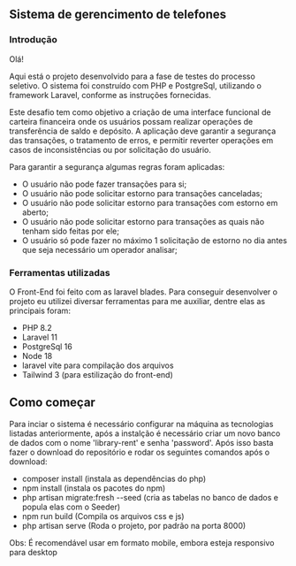 ## Sistema de gerencimento de telefones

### Introdução

Olá!

Aqui está o projeto desenvolvido para a fase de testes do processo seletivo. O sistema foi construído com PHP e PostgreSql, utilizando o framework Laravel, conforme as instruções fornecidas.

Este desafio tem como objetivo a criação de uma interface funcional de carteira financeira onde os usuários possam realizar operações de transferência de saldo e depósito. A aplicação deve garantir a segurança das transações, o tratamento de erros, e permitir reverter operações em casos de inconsistências ou por solicitação do usuário.

Para garantir a segurança algumas regras foram aplicadas: 

- O usuário não pode fazer transações para si;
- O usuário não pode solicitar estorno para transações canceladas;
- O usuário não pode solicitar estorno para transações com estorno em aberto;
- O usuário não pode solicitar estorno para transações as quais não tenham sido feitas por ele;
- O usuário só pode fazer no máximo 1 solicitação de estorno no dia antes que seja necessário um operador analisar;

### Ferramentas utilizadas

O Front-End foi feito com as laravel blades.
Para conseguir desenvolver o projeto eu utilizei diversar ferramentas para me auxiliar, dentre elas as principais foram:

- PHP 8.2
- Laravel 11
- PostgreSql 16
- Node 18
- laravel vite para compilação dos arquivos
- Tailwind 3 (para estilização do front-end)

## Como começar

Para inciar o sistema é necessário configurar na máquina as tecnologias listadas anteriormente, após a instalção é necessário criar um novo banco de dados com o nome 'library-rent' e senha 'password'. Após isso basta fazer o download do repositório e rodar os seguintes comandos após o download:

- composer install (instala as dependências do php)
- npm install (instala os pacotes do npm)
- php artisan migrate:fresh --seed (cria as tabelas no banco de dados e popula elas com o Seeder)
- npm run build (Compila os arquivos css e js)
- php artisan serve (Roda o projeto, por padrão na porta 8000)

Obs: É recomendável usar em formato mobile, embora esteja responsivo para desktop
